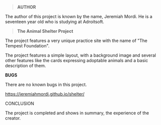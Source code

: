>**AUTHOR**

The author of this project is known by the name, Jeremiah Mordi. He is a seventeen year old who is studying at Adroitsoft.

>**The Animal Shelter Project**

The project features a very unique practice site with the name of "The Tempest Foundation".

The project features a simple layout, with a background image and several other features like the cards expressing adoptable animals and a basic description of them.

**BUGS**

There are no known bugs in this project.

 https://jeremiahmordi.github.io/shelter/

 CONCLUSION
 
 The project is completed and shows in summary, the experience of the creator.